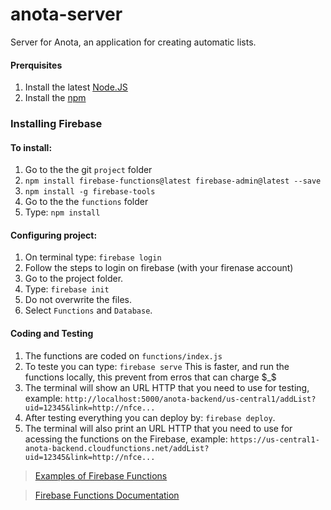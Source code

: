 # anota-server
Server for Anota, an application for creating automatic lists.

#### Prerquisites
1. Install the latest [Node.JS](https://nodejs.org/en/)
2. Install the [npm](https://www.npmjs.com)

### Installing Firebase
#### To install:
1. Go to the the git `project` folder
2. `npm install firebase-functions@latest firebase-admin@latest --save`
3. `npm install -g firebase-tools`
4. Go to the the `functions` folder
5. Type: `npm install`

#### Configuring project:
1. On terminal type: `firebase login`
2. Follow the steps to login on firebase (with your firenase account)
3. Go to the project folder.
4. Type: `firebase init`
5. Do not overwrite the files.
6. Select `Functions` and `Database`.

#### Coding and Testing
1. The functions are coded on `functions/index.js`
2. To teste you can type: `firebase serve`
This is faster, and run the functions locally, this prevent from erros that can charge \$_$
3. The terminal will show an URL HTTP that you need to use for testing, example:
`http://localhost:5000/anota-backend/us-central1/addList?uid=12345&link=http://nfce...`
4. After testing everything you can deploy by: `firebase deploy`.
5. The terminal will also print an URL HTTP that you need to use for acessing the functions on the Firebase, example:
`https://us-central1-anota-backend.cloudfunctions.net/addList?uid=12345&link=http://nfce...`

> [Examples of Firebase Functions](https://github.com/firebase/functions-samples)

> [Firebase Functions Documentation](https://firebase.google.com/docs/functions/)






